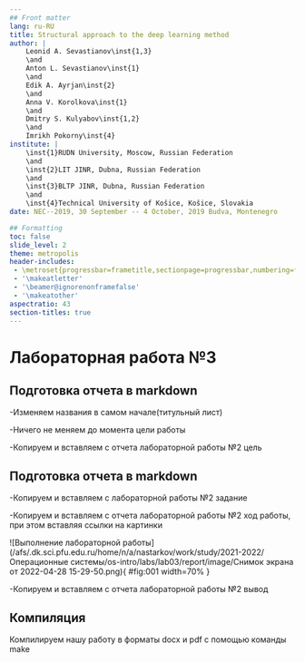```yaml
---
## Front matter
lang: ru-RU
title: Structural approach to the deep learning method
author: |
	Leonid A. Sevastianov\inst{1,3}
	\and
	Anton L. Sevastianov\inst{1}
	\and
	Edik A. Ayrjan\inst{2}
	\and
	Anna V. Korolkova\inst{1}
	\and
	Dmitry S. Kulyabov\inst{1,2}
	\and
	Imrikh Pokorny\inst{4}
institute: |
	\inst{1}RUDN University, Moscow, Russian Federation
	\and
	\inst{2}LIT JINR, Dubna, Russian Federation
	\and
	\inst{3}BLTP JINR, Dubna, Russian Federation
	\and
	\inst{4}Technical University of Košice, Košice, Slovakia
date: NEC--2019, 30 September -- 4 October, 2019 Budva, Montenegro

## Formatting
toc: false
slide_level: 2
theme: metropolis
header-includes: 
 - \metroset{progressbar=frametitle,sectionpage=progressbar,numbering=fraction}
 - '\makeatletter'
 - '\beamer@ignorenonframefalse'
 - '\makeatother'
aspectratio: 43
section-titles: true
---
```


# Лабораторная работа №3

## Подготовка отчета в markdown

-Изменяем названия в самом начале(титульный лист)

-Ничего не меняем до момента цели работы

-Копируем и вставляем с отчета лабораторной работы №2 цель

## Подготовка отчета в markdown

-Копируем и вставляем с лабораторной работы №2 задание

-Копируем и вставляем с отчета лабораторной работы №2 ход работы, при этом вставляя ссылки на картинки 

![Выполнение лабораторной работы](/afs/.dk.sci.pfu.edu.ru/home/n/a/nastarkov/work/study/2021-2022/Операционные системы/os-intro/labs/lab03/report/image/Снимок экрана от 2022-04-28 15-29-50.png){ #fig:001 width=70% }

-Копируем и вставляем с отчета лабораторной работы №2 вывод

## Компиляция

Компилируем нашу работу в форматы docx и pdf с помощью команды make



